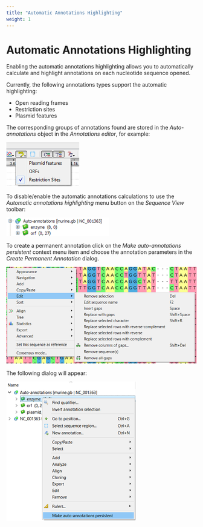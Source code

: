 ```yaml
---
title: "Automatic Annotations Highlighting"
weight: 1
---
```



# Automatic Annotations Highlighting

Enabling the automatic annotations highlighting allows you to automatically calculate and highlight annotations on each nucleotide sequence opened.

Currently, the following annotations types support the automatic highlighting:

*   Open reading frames
*   Restriction sites
*   Plasmid features

The corresponding groups of annotations found are stored in the _Auto-annotations_ object in the _Annotations editor_, for example:


![](/images/65929453/65929454.png)

To disable/enable the automatic annotations calculations to use the _Automatic annotations highlighting_ menu button on the _Sequence View_ toolbar:


![](/images/65929453/65929455.png)

To create a permanent annotation click on the _Make auto-annotations persistent_ context menu item and choose the annotation parameters in the _Create Permanent Annotation_ dialog.


![](/images/65929453/82608236.png)

The following dialog will appear:


![](/images/65929453/82608240.png)
